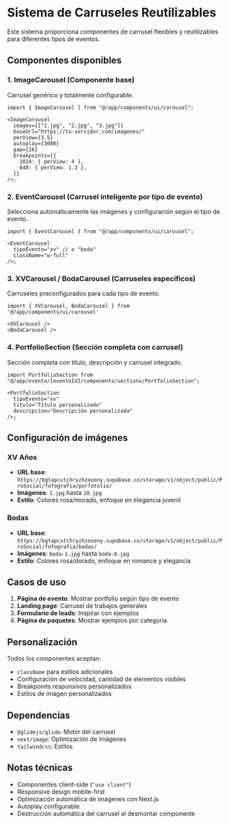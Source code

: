 # Sistema de Carruseles Reutilizables

Este sistema proporciona componentes de carrusel flexibles y reutilizables para diferentes tipos de eventos.

## Componentes disponibles

### 1. ImageCarousel (Componente base)

Carrusel genérico y totalmente configurable.

```tsx
import { ImageCarousel } from "@/app/components/ui/carousel";

<ImageCarousel
  images={["1.jpg", "2.jpg", "3.jpg"]}
  baseUrl="https://tu-servidor.com/imagenes/"
  perView={3.5}
  autoplay={3000}
  gap={16}
  breakpoints={{
    1024: { perView: 4 },
    640: { perView: 1.3 },
  }}
/>;
```

### 2. EventCarousel (Carrusel inteligente por tipo de evento)

Selecciona automáticamente las imágenes y configuración según el tipo de evento.

```tsx
import { EventCarousel } from "@/app/components/ui/carousel";

<EventCarousel
  tipoEvento="xv" // o "boda"
  className="w-full"
/>;
```

### 3. XVCarousel / BodaCarousel (Carruseles específicos)

Carruseles preconfigurados para cada tipo de evento.

```tsx
import { XVCarousel, BodaCarousel } from '@/app/components/ui/carousel'

<XVCarousel />
<BodaCarousel />
```

### 4. PortfolioSection (Sección completa con carrusel)

Sección completa con título, descripción y carrusel integrado.

```tsx
import PortfolioSection from "@/app/evento/[eventoId]/components/sections/PortfolioSection";

<PortfolioSection
  tipoEvento="xv"
  titulo="Título personalizado"
  descripcion="Descripción personalizada"
/>;
```

## Configuración de imágenes

### XV Años

- **URL base**: `https://bgtapcutchryzhzooony.supabase.co/storage/v1/object/public/ProSocial/fofografia/porfatolio/`
- **Imágenes**: `1.jpg` hasta `10.jpg`
- **Estilo**: Colores rosa/morado, enfoque en elegancia juvenil

### Bodas

- **URL base**: `https://bgtapcutchryzhzooony.supabase.co/storage/v1/object/public/ProSocial/fofografia/bodas/`
- **Imágenes**: `boda-1.jpg` hasta `boda-8.jpg`
- **Estilo**: Colores rosa/dorado, enfoque en romance y elegancia

## Casos de uso

1. **Página de evento**: Mostrar portfolio según tipo de evento
2. **Landing page**: Carrusel de trabajos generales
3. **Formulario de leads**: Inspirar con ejemplos
4. **Página de paquetes**: Mostrar ejemplos por categoria

## Personalización

Todos los componentes aceptan:

- `className` para estilos adicionales
- Configuración de velocidad, cantidad de elementos visibles
- Breakpoints responsivos personalizados
- Estilos de imagen personalizados

## Dependencias

- `@glidejs/glide`: Motor del carrusel
- `next/image`: Optimización de imágenes
- `tailwindcss`: Estilos

## Notas técnicas

- Componentes client-side (`"use client"`)
- Responsive design mobile-first
- Optimización automática de imágenes con Next.js
- Autoplay configurable
- Destrucción automática del carrusel al desmontar componente
